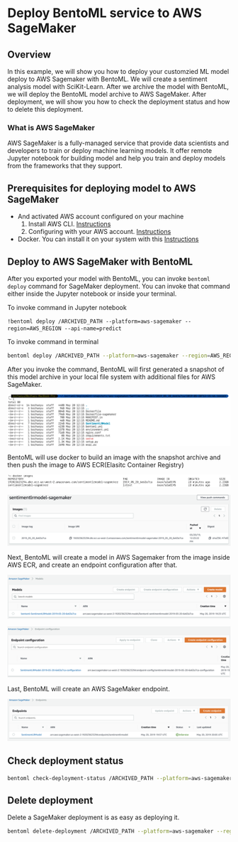 # Deploy BentoML service to AWS SageMaker

## Overview

In this example, we will show you how to deploy your customzied ML model deploy to AWS Sagemaker with BentoML.
We will create a sentiment analysis model with SciKit-Learn.
After we archive the model with BentoML, we will deploy the BentoML model archive to AWS SageMaker.
After deployment, we will show you how to check the deployment status and how to delete this deployment.

### What is AWS SageMaker

AWS SageMaker is a fully-managed service that provide data scientists and developers to train or deploy machine learning models.
It offer remote Jupyter notebook for building model and help you train and deploy models from the frameworks that they support.

## Prerequisites for deploying model to AWS SageMaker

* And activated AWS account configured on your machine
   1. Install AWS CLI. [Instructions](https://docs.aws.amazon.com/cli/latest/userguide/cli-chap-install.html)
   2. Configuring with your AWS account. [Instructions](https://docs.aws.amazon.com/cli/latest/userguide/cli-chap-configure.html)
* Docker. You can install it on your system with this [Instructions](https://docs.docker.com/install/)

## Deploy to AWS SageMaker with BentoML

After you exported your model with BentoML, you can invoke `bentoml deploy` command for SageMaker deployment. You can invoke that command either inside the Jupyter notebook or inside your terminal.

To invoke command in Jupyter notebook

```
!bentoml deploy /ARCHIVED_PATH --platform=aws-sagemaker --region=AWS_REGION --api-name=predict
```

To invoke command in terminal

```bash
bentoml deploy /ARCHIVED_PATH --platform=aws-sagemaker --region=AWS_REGION --api-name=predict
```

After you invoke the command, BentoML will first generated a snapshot of this model archive in your local file system with additional files for AWS SageMaker.

![ScreenShot](./file-struc.png)

BentoML will use docker to build an image with the snapshot archive and then push the image to AWS ECR(Elasitc Container Registry)

![ScreenShot](./docker-image.png)

![ScreenShot](./aws-ecr.png)

Next, BentoML will create a model in AWS Sagemaker from the image inside AWS ECR, and create an endpoint configuration after that.

![ScreenShot](./aws-model.png)

![ScreenShot](./aws-endpoint-config.png)

Last, BentoML will create an AWS SageMaker endpoint.

![ScreenShot](./aws-endpoint.png)

## Check deployment status

```bash
bentoml check-deployment-status /ARCHIVED_PATH --platform=aws-sagemaker --region=AWS_REGION
```

## Delete deployment

Delete a SageMaker deployment is as easy as deploying it.

```bash
bentoml delete-deployment /ARCHIVED_PATH --platform=aws-sagemaker --region=AWS_REGION
```